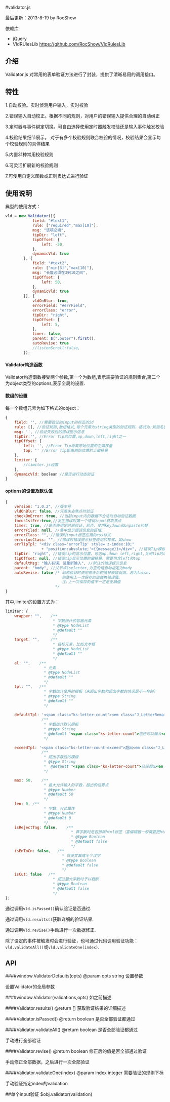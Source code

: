 #validator.js

最后更新：2013-8-19 by RocShow

依赖库

  - jQuery
  - VldRUlesLib https://github.com/RocShow/VldRulesLib

## 介绍
Validator.js 对常用的表单验证方法进行了封装，提供了清晰易用的调用接口。

## 特性
 1.自动校验。实时侦测用户输入，实时校验
 
 2.错误输入自动校正。根据不同的规则，对用户的错误输入提供合理的自动纠正
 
 3.定时器与事件绑定切换。可自由选择使用定时器触发校验还是输入事件触发校验
 
 4.校验结果细节展示。 对于有多个校验规则联合校验的情况，校验结果会显示每个校验规则的具体结果
 
 5.内置31种常用校验规则
 
 6.可灵活扩展新的校验规则
 
 7.可使用自定义函数或正则表达式进行验证

## 使用说明

典型的使用方式：
```js
vld = new Validator([{
            field: "#text1",
            rule: ["required","max[10]"],
            msg: "该项必填",
            tipDir: "left",
            tipOffset: {
                left: -50,
            },
            dynamicVld: true
        }, {
            field: "#text2",
            rule: ["min[3]","max[10]"],
            msg: "长度必须在3到10之间",
            tipOffset: {
                left: 50,
            },
            dynamicVld: true
        }], {
            vldOnBlur: true,
            errorField: "#errField",
            errorClass: "error",
            tipDir: "right",
            tipOffset: {
                left: 5,
            },
            timer: false,
            parent: $(".outer").first(),
            autoRevise: true
            //listenScroll:false,
        });
```
#### Validator构造函数
Validator构造函数接受两个参数,第一个为数组,表示需要验证的规则集合,第二个为object类型的options,表示全局的设置.

#### 数组的设置
每一个数组元素为如下格式的object：
```js
{
    field: '', //需要验证的input的标签的id
    rule: [], //验证规则,数组格式,每个元素为string类型的验证规则，格式为:规则名[参数]
    msg: '', //验证失败后的错误提示信息
    tipDir:'', //Error Tip的位置,up,down,left,right之一
    tipOffset: {
        left: '', //Error Tip距离原始位置的左偏移量
        top: '' //Error Tip距离原始位置的上偏移量
    },
    limiter: {
        //limiter.js设置
    },
    dynamicVld: boolean //是否进行动态验证
}
```

#### options的设置及默认值
```js
{
    version: "1.0.2", //版本号
    vldOnBlur: false, //元素失去焦点时验证
    checkOnError: true, //当前input内的数据不合法时自动验证数据
    focus1stErr:true,//发生错误时第一个错误input获取焦点
    timer: true, //是否使用定时器验证，若否，使用keydown和onpaste代替
    errorFiled: null, //集中显示错误信息的区域。
    errorClass: "", //错误时input标签应用的css样式
    errorLocClass: "", //错误时错误提示标签应用的样式，如show
    errTipTpl: "<div class='errorTip' style='z-index:10;"
                + "position:absolute;'>{{message}}</div>", //错误Tip模板,absolute定位
    tipDir: "right", //错误tip的显示位置，可选up,down left,right,关闭tip的话设置为false
    tipOffset: null, //错误tip显示位置的偏移量，需要包含left和top
    defaultMsg: "输入有误，请重新输入", //默认的错误提示信息
    parent: "body", //父节点$selector,为空的话自动指定为body
    autoRevise: false /* 动态验证时使用修正后的值替换错误值，若为false，
                         则使用上一次保存的值替换错误值。
                         注:上一次保存的值不一定是正确值
                      */
}
```
其中,limiter的设置方式为：
```js
limiter: {
    wrapper: "",    /**
                     * 字数统计的容器元素
                     * @type NodeList
                     * @default ""
                     */
    target: "",     /**
                     * 目标元素，比如文本框
                     * @type NodeList
                     * @default ""
                     */
    el: "",    /**
                 * 元素
                 * @type NodeList
                 * @default ""
                 */
    tpl: "",   /**
                 * 字数统计使用的模板（未超出字数和超出字数的情况是不一样的）
                 * @type String
                 * @default ""
                 */
    
    defaultTpl: '<span class="ks-letter-count"><em class="J_LetterRemain">{remain}</em>字节</span>',
                /**
                 * 字数统计默认模板
                 * @type String
                 * @default "<span class="ks-letter-count">您还可以输入<em class="J_LetterRemain">{remain}</em>个字</span>"
                 */

    exceedTpl: '<span class="ks-letter-count-exceed">超出<em class="J_LetterRemain exceed-letter">{remain}</em>字节</span>',
                /**
                 * 超出字数后的模板
                 * @type String
                 *  @default "<span class="ks-letter-count">已经超出<em class="J_LetterRemain exceed-letter">{remain}</em>个字</span>"
                 */

    max: 50,    /**
                 * 最大允许输入的字数，超出的临界点
                 * @type Number
                 * @default 50
                 */
    len: 0, /**
                 * 字数，只读属性
                 * @type Number
                 * @default 0
                 */
    isRejectTag: false,    /**
                             * 算字数时是否排除html标签（富编辑器一般需要把html标签所占的字数去掉）
                             * @type Boolean
                             * @default false
                             */
    isEnToCn: false,   /**
                         * 将英文算成半个汉字
                         * @type Boolean
                         * @default false
                         */
    isCut: false   /**
                     * 超过最大字数时予以截断
                     * @type Boolean
                     * @default false
                     */
};
```
 通过调用`vld.isPassed()`确认验证是否通过.
 
 通过调用`vld.results()`获取详细的验证结果.
 
 通过调用`vld.revise()`手动进行一次数据修正.
 
 除了设定的事件被触发时会进行验证，也可通过代码调用验证功能：`vld.validateAll()`或`vld.validateOne(index)`.

## API

####window.ValidatorDefaults(opts)
@param opts string 设置参数

设置Validator的全局参数

####window.Validator(validations,opts)
如之前描述

####Validator.results()
@return [] 获取验证结果的详细描述

####Validator.isPassed()
@return boolean 是否全部验证都通过

####Validator.validateAll()
@return boolean 是否全部验证都通过

手动进行全部验证

####Validator.revise()
@return boolean 修正后的值是否全部通过验证

手动修正全部数据，之后进行一次全部验证

####Validator.validateOne(index)
@param index integer 需要验证的规则下标

手动验证指定index的validation

##单个input验证
$obj.validator(validation)
 